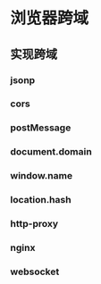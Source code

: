 # 浏览器跨域

## 实现跨域

### jsonp

### cors

### postMessage

### document.domain

### window.name

### location.hash

### http-proxy

### nginx

### websocket